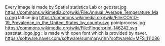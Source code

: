 Every image is made by Spatial statistics Lab or 
geostat.jpg
https://commons.wikimedia.org/wiki/File:Annual_Average_Temperature_Map.png
lattice.jpg
https://commons.wikimedia.org/wiki/File:COVID-19_Prevalence_in_the_United_States_by_county.svg
pointprocess.jpg
https://commons.wikimedia.org/wiki/File:Fingerprint-146242.svg
spatstat_logo.jpg
: is made with open font which is provided by naver.
https://software.naver.com/software/summary.nhn?softwareId=MFS_111086
